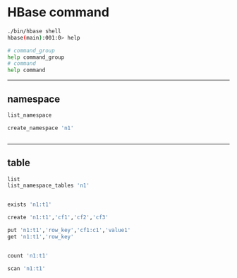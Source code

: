 # HBase command

```sh
./bin/hbase shell
hbase(main):001:0> help

# command_group
help command_group
# command
help command

```


---
## namespace
```sh
list_namespace

create_namespace 'n1'



```


---
## table
```sh
list
list_namespace_tables 'n1'


exists 'n1:t1'

create 'n1:t1','cf1','cf2','cf3'

put 'n1:t1','row_key','cf1:c1','value1'
get 'n1:t1','row_key'


count 'n1:t1'

scan 'n1:t1'



```